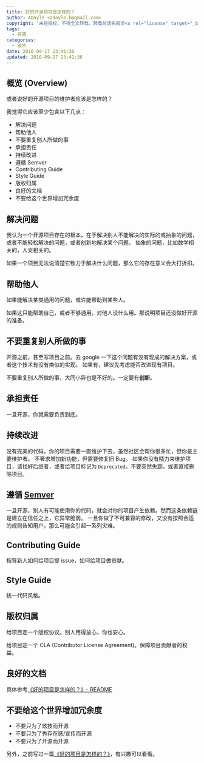```yaml
---
title: 好的开源项目是怎样的？
author: ADoyle <adoyle.h@gmail.com>
copyright: '未经授权，不得全文转载。转载前请先阅读<a rel="license" target="_blank" href="//adoyle.me/blog/copyright.html">本站版权声明</a>'
tags:
  - 开源
categories:
  - 技术
date: 2016-09-17 23:41:36
updated: 2016-09-17 23:41:36
---
```




## 概览 (Overview)

或者说好的开源项目的维护者应该是怎样的？

我觉得它应该至少包含以下几点：

- 解决问题
- 帮助他人
- 不要重复别人所做的事
- 承担责任
- 持续改进
- 遵循 Semver
- Contributing Guide
- Style Guide
- 版权归属
- 良好的文档
- 不要给这个世界增加冗余度

<!-- more -->


<a name="解决问题"></a>
## 解决问题

我认为一个开源项目存在的根本，在于解决别人不能解决的实际的或抽象的问题，或者不能轻松解决的问题，或者创新地解决某个问题。
抽象的问题，比如数学相关的，人文相关的。

如果一个项目无法说清楚它致力于解决什么问题，那么它的存在意义会大打折扣。

<a name="帮助他人"></a>
## 帮助他人

如果能解决某类通用的问题，或许能帮助到某些人。

如果这只能帮助自己，或者不够通用，对他人没什么用。那说明项目还没做好开源的准备。

<a name="不要重复别人所做的事"></a>
## 不要重复别人所做的事

开源之前，甚至写项目之前。去 google 一下这个问题有没有现成的解决方案，或者这个技术有没有类似的实现。
如果有，建议先考虑能否改进现有项目。

不要重复别人所做的事，大同小异也是不好的。一定要有**创新**。

<a name="承担责任"></a>
## 承担责任

一旦开源，你就需要负责到底。

<a name="持续改进"></a>
## 持续改进

没有完美的代码，你的项目需要一直维护下去，虽然社区会帮你很多忙，但你是主要维护者。
不奢求增加新功能，但需要修复旧 Bug。
如果你没有精力来维护项目，请找好后继者，或者给项目标记为 `Deprecated`。不要突然失踪，或者直接删除项目。

<a name="遵循-semver"></a>
## 遵循 [Semver][]

一旦开源，别人有可能使用你的代码，就会对你的项目产生依赖。然而这条依赖链是建立在信任之上，它异常脆弱。
一旦你做了不可兼容的修改，又没有按照合适的规则告知用户。那么可能会引起一系列灾难。

<a name="contributing-guide"></a>
## Contributing Guide

指导新人如何给项目提 issue，如何给项目做贡献。

<a name="style-guide"></a>
## Style Guide

统一代码风格。

<a name="版权归属"></a>
## 版权归属

给项目定一个版权协议。别人用得放心，你也安心。

给项目定一个 CLA (Contributor License Agreement)。保障项目贡献者的权益。

<a name="良好的文档"></a>
## 良好的文档

具体参考[《好的项目是怎样的？》- README](http://adoyle.me/blog/what-kind-of-project-is-good.html#readme)

<a name="不要给这个世界增加冗余度"></a>
## 不要给这个世界增加冗余度

- 不要只为了炫技而开源
- 不要只为了秀存在感/宣传而开源
- 不要只为了开源而开源



另外，之前写过一篇[《好的项目是怎样的？》][0]，有兴趣可以看看。


<!-- 以下是相关链接 -->

[0]: http://adoyle.me/blog/what-kind-of-project-is-good.html
[Semver]: http://semver.org/
